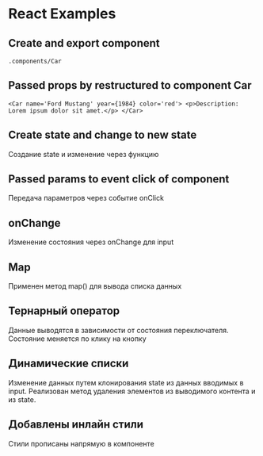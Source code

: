 # React Examples

## Create and export component 
`.components/Car`

## Passed props by restructured to component Car
`<Car name='Ford Mustang' year={1984} color='red'>
    <p>Description: Lorem ipsum dolor sit amet.</p>
</Car>`

## Create state and change to new state
Создание state и изменение через функцию

## Passed params to event click of component
Передача параметров через событие onClick

## onChange
Изменение состояния через onChange для input

## Map
Применен метод map() для вывода списка данных

## Тернарный оператор  
Данные выводятся в зависимости от состояния переключателя. Состояние меняется по клику на кнопку

## Динамические списки
Изменение данных путем клонирования state из данных вводимых в input.
Реализован метод удаления элементов из выводимого контента и из state. 

## Добавлены инлайн стили
Стили прописаны напрямую в компоненте
